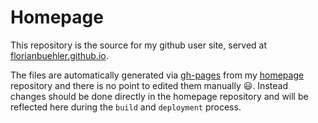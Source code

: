 ﻿# Homepage

This repository is the source for my github user site, served at [florianbuehler.github.io](https://florianbuehler.github.io/).

The files are automatically generated via [gh-pages](https://github.com/tschaub/gh-pages) from my [homepage](https://github.com/florianbuehler/homepage) repository and there is no point to edited them manually :smiley:.
Instead changes should be done directly in the homepage repository and will be reflected here during the `build` and `deployment` process.